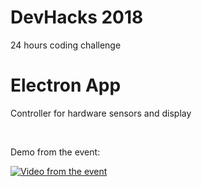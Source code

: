 # DevHacks 2018
<p>24 hours coding challenge</p>
<h1>Electron App</h1>
<p>Controller for hardware sensors and display</p>
<br />
<div>
    <p>Demo from the event:</p>
    <a href="https://youtu.be/DVBhgnoPPOg" target="_blank">
        <img src="https://www.artizanatweb.ro/github/bg_devhacks_2018_small.jpg" alt="Video from the event">
    </a>
</div>